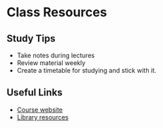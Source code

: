 # Class Resources

## Study Tips
- Take notes during lectures
- Review material weekly
- Create a timetable for studying and stick with it.

## Useful Links
- [Course website](https://github.com/seneca-cep146/cep146/blob/main/labs/lab-06.md)
- [Library resources](https://library.senecapolytechnic.ca/)


